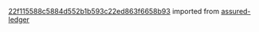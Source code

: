 [22f115588c5884d552b1b593c22ed863f6658b93](https://github.com/insolar/assured-ledger/commit/22f115588c5884d552b1b593c22ed863f6658b93) imported from [assured-ledger](https://github.com/insolar/assured-ledger)
